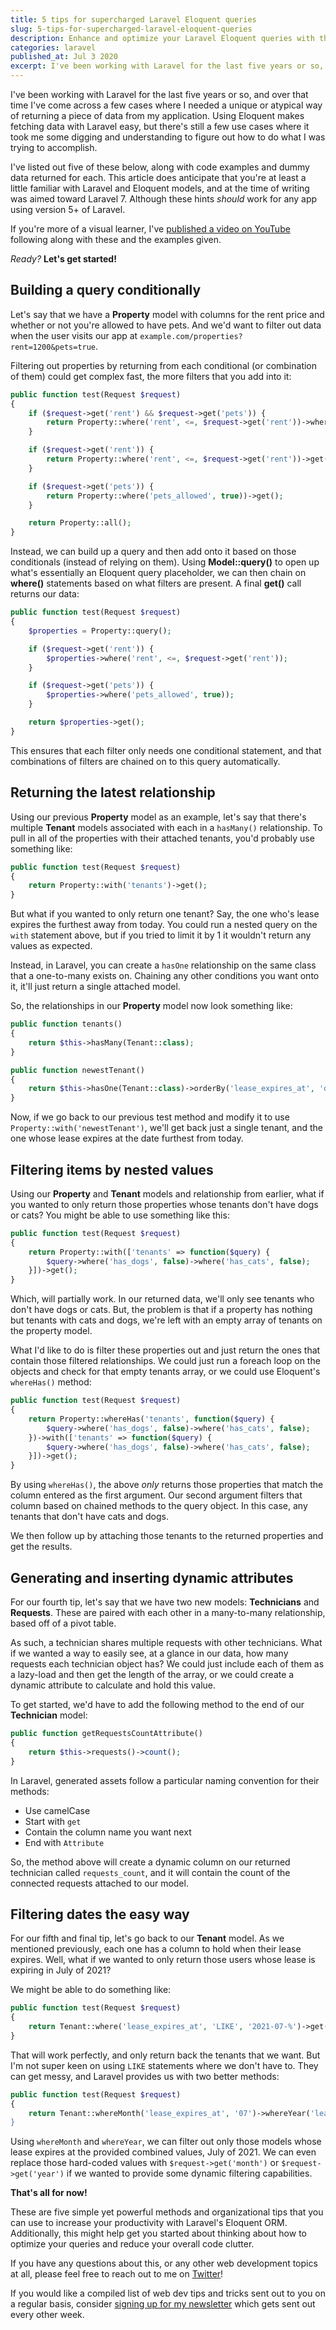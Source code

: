 ```yaml
---
title: 5 tips for supercharged Laravel Eloquent queries
slug: 5-tips-for-supercharged-laravel-eloquent-queries
description: Enhance and optimize your Laravel Eloquent queries with these helpful hints, saving time and cleaning up your code in the process.
categories: laravel
published_at: Jul 3 2020
excerpt: I've been working with Laravel for the last five years or so, and over that time I've come across a few cases where I needed a unique or atypical way of returning a piece of data from my application. Using Eloquent makes fetching data with Laravel easy, but there's still a few use cases where it took me some digging and understanding to figure out how to do what I was trying to accomplish.
---
```


I've been working with Laravel for the last five years or so, and over that time I've come across a few cases where I needed a unique or atypical way of returning a piece of data from my application. Using Eloquent makes fetching data with Laravel easy, but there's still a few use cases where it took me some digging and understanding to figure out how to do what I was trying to accomplish.

I've listed out five of these below, along with code examples and dummy data returned for each. This article does anticipate that you're at least a little familiar with Laravel and Eloquent models, and at the time of writing was aimed toward Laravel 7. Although these hints *should* work for any app using version 5+ of Laravel.

If you're more of a visual learner, I've [published a video on YouTube](https://www.youtube.com/watch?v=TuPdEbEBvo0) following along with these and the examples given.

*Ready?* **Let's get started!**

## Building a query conditionally

Let's say that we have a **Property** model with columns for the rent price and whether or not you're allowed to have pets. And we'd want to filter out data when the user visits our app at `example.com/properties?rent=1200&pets=true`.

Filtering out properties by returning from each conditional (or combination of them) could get complex fast, the more filters that you add into it:

```php
public function test(Request $request)
{
    if ($request->get('rent') && $request->get('pets')) {
        return Property::where('rent', <=, $request->get('rent'))->where('pets_allowed', true))->get();
    }

    if ($request->get('rent')) {
        return Property::where('rent', <=, $request->get('rent'))->get();
    }

    if ($request->get('pets')) {
        return Property::where('pets_allowed', true))->get();
    }

    return Property::all();
}
```

Instead, we can build up a query and then add onto it based on those conditionals (instead of relying on them). Using **Model::query()** to open up what's essentially an Eloquent query placeholder, we can then chain on **where()** statements based on what filters are present. A final **get()** call returns our data:

```php
public function test(Request $request)
{
    $properties = Property::query();

    if ($request->get('rent')) {
        $properties->where('rent', <=, $request->get('rent'));
    }

    if ($request->get('pets')) {
        $properties->where('pets_allowed', true));
    }

    return $properties->get();
}
```

This ensures that each filter only needs one conditional statement, and that combinations of filters are chained on to this query automatically.

## Returning the latest relationship

Using our previous **Property** model as an example, let's say that there's multiple **Tenant** models associated with each in a `hasMany()` relationship. To pull in all of the properties with their attached tenants, you'd probably use something like:

```php
public function test(Request $request)
{
    return Property::with('tenants')->get();
}
```

But what if you wanted to only return one tenant? Say, the one who's lease expires the furthest away from today. You could run a nested query on the `with` statement above, but if you tried to limit it by 1 it wouldn't return any values as expected.

Instead, in Laravel, you can create a `hasOne` relationship on the same class that a one-to-many exists on. Chaining any other conditions you want onto it, it'll just return a single attached model.

So, the relationships in our **Property** model now look something like:

```php
public function tenants()
{
    return $this->hasMany(Tenant::class);
}

public function newestTenant()
{
    return $this->hasOne(Tenant::class)->orderBy('lease_expires_at', 'desc');
}
```

Now, if we go back to our previous test method and modify it to use `Property::with('newestTenant')`, we'll get back just a single tenant, and the one whose lease expires at the date furthest from today.

## Filtering items by nested values

Using our **Property** and **Tenant** models and relationship from earlier, what if you wanted to only return those properties whose tenants don't have dogs or cats? You might be able to use something like this:

```php
public function test(Request $request)
{
    return Property::with(['tenants' => function($query) {
        $query->where('has_dogs', false)->where('has_cats', false);
    }])->get();
}
```

Which, will partially work. In our returned data, we'll only see tenants who don't have dogs or cats. But, the problem is that if a property has nothing but tenants with cats and dogs, we're left with an empty array of tenants on the property model.

What I'd like to do is filter these properties out and just return the ones that contain those filtered relationships. We could just run a foreach loop on the objects and check for that empty tenants array, or we could use Eloquent's `whereHas()` method:

```php
public function test(Request $request)
{
    return Property::whereHas('tenants', function($query) {
        $query->where('has_dogs', false)->where('has_cats', false);
    })->with(['tenants' => function($query) {
        $query->where('has_dogs', false)->where('has_cats', false);
    }])->get();
}
```

By using `whereHas()`, the above *only* returns those properties that match the column entered as the first argument. Our second argument filters that column based on chained methods to the query object. In this case, any tenants that don't have cats and dogs.

We then follow up by attaching those tenants to the returned properties and get the results.

## Generating and inserting dynamic attributes

For our fourth tip, let's say that we have two new models: **Technicians** and **Requests**. These are paired with each other in a many-to-many relationship, based off of a pivot table.

As such, a technician shares multiple requests with other technicians. What if we wanted a way to easily see, at a glance in our data, how many requests each technician object has? We could just include each of them as a lazy-load and then get the length of the array, or we could create a dynamic attribute to calculate and hold this value.

To get started, we'd have to add the following method to the end of our **Technician** model:

```php
public function getRequestsCountAttribute()
{
    return $this->requests()->count();
}
```

In Laravel, generated assets follow a particular naming convention for their methods:

- Use camelCase
- Start with `get`
- Contain the column name you want next
- End with `Attribute`

So, the method above will create a dynamic column on our returned technician called `requests_count`, and it will contain the count of the connected requests attached to our model.

## Filtering dates the easy way

For our fifth and final tip, let's go back to our **Tenant** model. As we mentioned previously, each one has a column to hold when their lease expires. Well, what if we wanted to only return those users whose lease is expiring in July of 2021?

We might be able to do something like:

```php
public function test(Request $request)
{
    return Tenant::where('lease_expires_at', 'LIKE', '2021-07-%')->get();
}
```

That will work perfectly, and only return back the tenants that we want. But I'm not super keen on using `LIKE` statements where we don't have to. They can get messy, and Laravel provides us with two better methods:

```php
public function test(Request $request)
{
    return Tenant::whereMonth('lease_expires_at', '07')->whereYear('lease_expires_at', '2021)->get();
}
```

Using `whereMonth` and `whereYear`, we can filter out only those models whose lease expires at the provided combined values, July of 2021. We can even replace those hard-coded values with `$request->get('month')` or `$request->get('year')` if we wanted to provide some dynamic filtering capabilities.

**That's all for now!**

These are five simple yet powerful methods and organizational tips that you can use to increase your productivity with Laravel's Eloquent ORM. Additionally, this might help get you started about thinking about how to optimize your queries and reduce your overall code clutter.

If you have any questions about this, or any other web development topics at all, please feel free to reach out to me on [Twitter](https://twitter.com/aschmelyun)!

If you would like a compiled list of web dev tips and tricks sent out to you on a regular basis, consider [signing up for my newsletter](https://aschmelyun.substack.com) which gets sent out every other week.